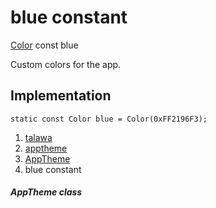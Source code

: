 
<div>

# blue constant

</div>


[Color](https://api.flutter.dev/flutter/painting/Color-class.html) const
blue



Custom colors for the app.



## Implementation

``` language-dart
static const Color blue = Color(0xFF2196F3);
```







1.  [talawa](../../index.md)
2.  [apptheme](../../apptheme/)
3.  [AppTheme](../../apptheme/AppTheme-class.md)
4.  blue constant

##### AppTheme class







